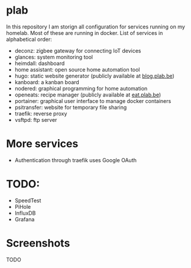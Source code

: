 # plab

In this repository I am storign all configuration for services running on my homelab. Most of these are running in docker.
List of services in alphabetical order:
- deconz: zigbee gateway for connecting IoT devices
- glances: system monitoring tool
- heimdall: dashboard
- home assistant: open source home automation tool
- hugo: static website generator (publicly available at [blog.plab.be](https://blog.plab.be-))
- kanboard: a kanban board
- nodered: graphical programming for home automation
- openeats: recipe manager (publicly available at [eat.plab.be](https://eat.plab.be))
- portainer: graphical user interface to manage docker containers
- psitransfer: website for temporary file sharing
- traefik: reverse proxy
- vsftpd: ftp server

# More services
- Authentication through traefik uses Google OAuth

# TODO:
- SpeedTest
- PiHole
- InfluxDB
- Grafana

# Screenshots
TODO
